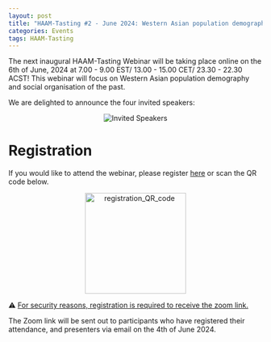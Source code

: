 ```yaml
---
layout: post
title: "HAAM-Tasting #2 - June 2024: Western Asian population demography and social organisation of the past"
categories: Events
tags: HAAM-Tasting
---
```


The next inaugural HAAM-Tasting Webinar will be taking place online on the 6th of June, 2024 at 7.00 - 9.00 EST/ 13.00 - 15.00 CET/ 23.30 - 22.30 ACST! This webinar will focus on Western Asian population demography and social organisation of the past. 

We are delighted to announce the four invited speakers:
<p  align="middle">
<img src="{{ "/assets/media/event_images/2024-05-23-event/invited_speakers_2.png" | relative_url }}" alt="Invited Speakers" >
</p>

# Registration 

If you would like to attend the webinar, please register [here](https://forms.gle/rsg1kkL7adKWBeMZ8) or scan the QR code below.

<p  align="middle">
<a href="https://forms.gle/rsg1kkL7adKWBeMZ8"><img src="{{ "/assets/media/event_images/2024-05-23-event/registration_QR_code.png" | relative_url }}" alt="registration_QR_code" width="200px" height="200px" ></a>
</p>
⚠️ <u>For security reasons, registration is required to receive the zoom link.</u>

The Zoom link will be sent out to participants who have registered their attendance, and presenters via email on the 4th of June 2024.